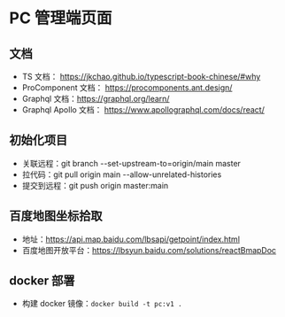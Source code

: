 # PC 管理端页面

## 文档
- TS 文档： https://jkchao.github.io/typescript-book-chinese/#why
- ProComponent 文档： https://procomponents.ant.design/
- Graphql 文档：https://graphql.org/learn/
- Graphql Apollo 文档： https://www.apollographql.com/docs/react/

## 初始化项目
- 关联远程：git branch --set-upstream-to=origin/main master
- 拉代码：git pull origin main --allow-unrelated-histories
- 提交到远程：git push origin master:main

## 百度地图坐标拾取
- 地址：https://api.map.baidu.com/lbsapi/getpoint/index.html
- 百度地图开放平台：https://lbsyun.baidu.com/solutions/reactBmapDoc

## docker 部署
- 构建 docker 镜像：`docker build -t pc:v1 .`
